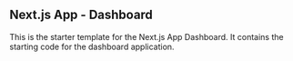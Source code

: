 ## Next.js App - Dashboard
This is the starter template for the Next.js App Dashboard. It contains the starting code for the dashboard application.

